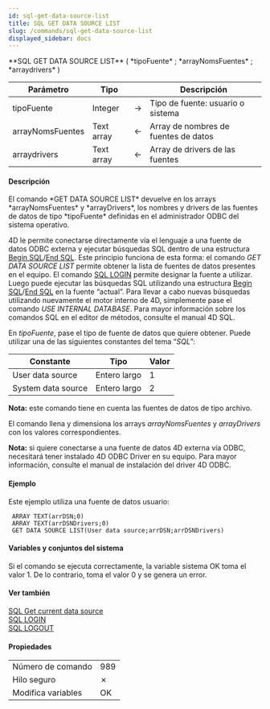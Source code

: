 ```yaml
---
id: sql-get-data-source-list
title: SQL GET DATA SOURCE LIST
slug: /commands/sql-get-data-source-list
displayed_sidebar: docs
---
```


<!--REF #_command_.SQL GET DATA SOURCE LIST.Syntax-->**SQL GET DATA SOURCE LIST** ( *tipoFuente* ; *arrayNomsFuentes* ; *arraydrivers* )<!-- END REF-->
<!--REF #_command_.SQL GET DATA SOURCE LIST.Params-->
| Parámetro | Tipo |  | Descripción |
| --- | --- | --- | --- |
| tipoFuente | Integer | &#8594;  | Tipo de fuente: usuario o sistema |
| arrayNomsFuentes | Text array | &#8592; | Array de nombres de fuentes de datos |
| arraydrivers | Text array | &#8592; | Array de drivers de las fuentes |

<!-- END REF-->

#### Descripción 

<!--REF #_command_.SQL GET DATA SOURCE LIST.Summary-->El comando *GET DATA SOURCE LIST* devuelve en los arrays *arrayNomsFuentes* y *arrayDrivers*, los nombres y drivers de las fuentes de datos de tipo *tipoFuente* definidas en el administrador ODBC del sistema operativo.<!-- END REF--> 

4D le permite conectarse directamente vía el lenguaje a una fuente de datos ODBC externa y ejecutar búsquedas SQL dentro de una estructura [Begin SQL](begin-sql.md "Begin SQL")/[End SQL](end-sql.md "End SQL"). Este principio funciona de esta forma: el comando *GET DATA SOURCE LIST* permite obtener la lista de fuentes de datos presentes en el equipo. El comando [SQL LOGIN](sql-login.md "SQL LOGIN") permite designar la fuente a utilizar. Luego puede ejecutar las búsquedas SQL utilizando una estructura [Begin SQL](begin-sql.md "Begin SQL")/[End SQL](end-sql.md "End SQL") en la fuente “actual”. Para llevar a cabo nuevas búsquedas utilizando nuevamente el motor interno de 4D, simplemente pase el comando *USE INTERNAL DATABASE*. Para mayor información sobre los comandos SQL en el editor de métodos, consulte el manual 4D SQL.

En *tipoFuente*, pase el tipo de fuente de datos que quiere obtener. Puede utilizar una de las siguientes constantes del tema “*SQL*”:

| Constante          | Tipo         | Valor |
| ------------------ | ------------ | ----- |
| User data source   | Entero largo | 1     |
| System data source | Entero largo | 2     |

**Nota:** este comando tiene en cuenta las fuentes de datos de tipo archivo.

El comando llena y dimensiona los arrays *arrayNomsFuentes* y *arrayDrivers* con los valores correspondientes.

**Nota:** si quiere conectarse a una fuente de datos 4D externa vía ODBC, necesitará tener instalado 4D ODBC Driver en su equipo. Para mayor información, consulte el manual de instalación del driver 4D ODBC.

#### Ejemplo 

Este ejemplo utiliza una fuente de datos usuario:

```4d
 ARRAY TEXT(arrDSN;0)
 ARRAY TEXT(arrDSNDrivers;0)
 GET DATA SOURCE LIST(User data source;arrDSN;arrDSNDrivers)
```

#### Variables y conjuntos del sistema 

Si el comando se ejecuta correctamente, la variable sistema OK toma el valor 1\. De lo contrario, toma el valor 0 y se genera un error.

#### Ver también 

[SQL Get current data source](sql-get-current-data-source.md)  
[SQL LOGIN](sql-login.md)  
[SQL LOGOUT](sql-logout.md)  

#### Propiedades

|  |  |
| --- | --- |
| Número de comando | 989 |
| Hilo seguro | &cross; |
| Modifica variables | OK |


